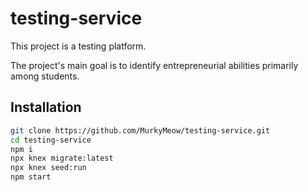 # testing-service

This project is a testing platform.

The project's main goal is to identify entrepreneurial abilities primarily among students.


## Installation

```sh
git clone https://github.com/MurkyMeow/testing-service.git
cd testing-service
npm i
npx knex migrate:latest
npx knex seed:run
npm start
```
